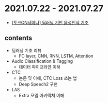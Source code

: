 # 2021.07.22 - 2021.07.27

- [[토크ON세미나] 딥러닝 기반 음성인식 기초](https://www.youtube.com/playlist?list=PL9mhQYIlKEhdrYpsGk8X4qj3tQUuaDhrl)

## contents
- 딥러닝 기초 리뷰
  - FC layer, CNN, RNN, LSTM, Attention
- Audio Classification & Tagging
  - 데이터 파이프라인 이해
- CTC
  - 논문 및 이해, CTC Loss 쓰는 법
  - Deep Speech2 구현
- LAS
  - Extra 모델 아키텍쳐 이해

